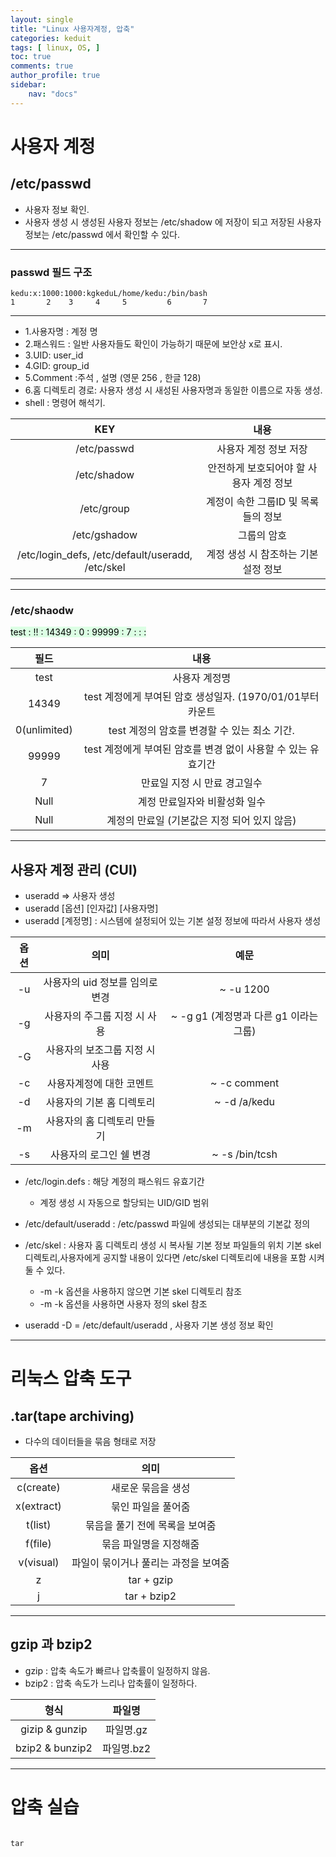 ```yaml
---
layout: single
title: "Linux 사용자계정, 압축"
categories: keduit
tags: [ linux, OS, ]
toc: true 
comments: true
author_profile: true
sidebar:
    nav: "docs"
---
```


# 사용자 계정

## /etc/passwd 

* 사용자 정보 확인.
* 사용자 생성 시 생성된 사용자 정보는 /etc/shadow 에 저장이 되고 저장된 사용자 정보는 /etc/passwd 에서 확인할 수 있다.
  
---

### passwd 필드 구조

  ```
  kedu:x:1000:1000:kgkeduL/home/kedu:/bin/bash
  1       2    3     4     5         6       7
  ```
  
---

  * 1.사용자명 : 계정 명
  * 2.패스워드 : 일반 사용자들도 확인이 가능하기 때문에 보안상 x로 표시.
  * 3.UID: user_id
  * 4.GID: group_id
  * 5.Comment :주석 , 설명 (영문 256 , 한글 128)
  * 6.홈 디렉토리 경로: 사용자 생성 시 새성된 사용자명과 동일한 이름으로 자동 생성.
  * shell : 명령어 해석기.

| KEY|내용|
|:---:|:---:|
|/etc/passwd|사용자 계정 정보 저장|
|/etc/shadow|안전하게 보호되어야 할 사용자 계정 정보|
|/etc/group|계정이 속한 그룹ID 및 목록들의 정보|
|/etc/gshadow|그룹의 암호|
|/etc/login_defs, /etc/default/useradd, /etc/skel|계정 생성 시 참조하는 기본설정 정보|

---

### /etc/shaodw 

<mark style='background-color: #dcffe4'> test : !! : 14349 : 0 : 99999 : 7 : : : </mark>

| 필드 | 내용 |
|:---:|:---:|
|test|사용자 계정명|
|14349|test 계정에게 부여된 암호 생성일자. (1970/01/01부터 카운트|
|0(unlimited)|test 계정의 암호를 변경할 수 있는 최소 기간.|
|99999|test 계정에게 부여된 암호를 변경 없이 사용할 수 있는 유효기간|
|7|만료일 지정 시 만료 경고일수|
|Null|계정 만료일자와 비활성화 일수|
|Null|계정의 만료일 (기본값은 지정 되어 있지 않음)|

---

## 사용자 계정 관리 (CUI)

* useradd => 사용자 생성
* useradd [옵션] [인자값] [사용자명]
* useradd [계정명] : 시스템에 설정되어 있는 기본 설정 정보에 따라서 사용자 생성

|옵션|의미|예문|
|:---:|:---:|:---:|
-u|사용자의 uid 정보를 임의로 변경|~ -u 1200|
-g|사용자의 주그룹 지정 시 사용|~ -g g1 (계정명과 다른 g1 이라는 그룹)|
-G|사용자의 보조그룹 지정 시 사용|
-c|사용자계정에 대한 코멘트|~ -c comment|
-d|사용자의 기본 홈 디렉토리|~ -d /a/kedu|
-m|사용자의 홈 디렉토리 만들기|
-s|사용자의 로그인 쉘 변경|~ -s /bin/tcsh|

* /etc/login.defs : 해당 계정의 패스워드 유효기간
   * 계정 생성 시 자동으로 할당되는 UID/GID 범위

* /etc/default/useradd : /etc/passwd 파일에 생성되는 대부분의 기본값 정의
* /etc/skel : 사용자 홈 디렉토리 생성 시 복사될 기본 정보 파일들의 위치 기본 skel 디렉토리,사용자에게 공지할 내용이 있다면 /etc/skel 디렉토리에 내용을 포함 시켜 둘 수 있다.
   * -m -k 옵션을 사용하지 않으면 기본 skel 디렉토리 참조
   * -m -k 옵션을 사용하면 사용자 정의 skel 참조

* useradd -D = /etc/default/useradd , 사용자 기본 생성 정보 확인

---

# 리눅스 압축 도구

## .tar(tape archiving)
* 다수의 데이터들을 묶음 형태로 저장

|옵션|의미|
|:---:|:---:|
|c(create)|새로운 묶음을 생성
|x(extract)|묶인 파일을 풀어줌
|t(list)|묶음을 풀기 전에 목록을 보여줌
|f(file)|묶음 파일명을 지정해줌
|v(visual)|파일이 묶이거나 풀리는 과정을 보여줌
|z|tar + gzip
|j|tar + bzip2

---

## gzip 과 bzip2
* gzip : 압축 속도가 빠르나 압축률이 일정하지 않음.
* bzip2 : 압축 속도가 느리나 압축률이 일정하다.
 
 |형식|파일명|
|:---:|:---:| 
|gizip & gunzip| 파일명.gz
|bzip2 & bunzip2| 파일명.bz2

---

# 압축 실습

```

tar 